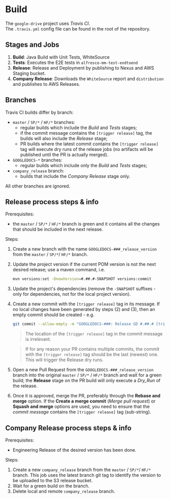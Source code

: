# Build
The `google-drive` project uses _Travis CI_. \
The `.travis.yml` config file can be found in the root of the repository.


## Stages and Jobs
1. **Build**: Java Build with Unit Tests, WhiteSource
2. **Tests**: Executes the E2E tests in `alfresco-mm-test-endtoend`
3. **Release**: Release and Deployment by publishing to Nexus and AWS Staging bucket.
4. **Company Release**: Downloads the `WhiteSource` report and `distribution` and publishes to AWS Releases.


## Branches
Travis CI builds differ by branch:
* `master` / `SP/*` / `HF/*` branches:
  - regular builds which include the _Build_ and _Tests_ stages;
  - if the commit message contains the `[trigger release]` tag, the builds will also 
  include the _Release_ stage;
  - PR builds where the latest commit contains the `[trigger release]` tag will execute dry runs 
  of the release jobs (no artifacts will be published until the PR is actually merged).
* `GOOGLEDOCS-*` branches:
  - regular builds which include only the _Build_ and _Tests_ stages;
* `company_release` branch:
  - builds that include the _Company Release_ stage only.

All other branches are ignored.


## Release process steps & info
Prerequisites:
 - the `master` / `SP/*` / `HF/*` branch is green and it contains all the changes that should be 
 included in the next release.

Steps:
1. Create a new branch with the name `GOOGLEDOCS-###_release_version` from the `master` / `SP/*`/ `HF/*` 
branch.
2. Update the project version if the current POM version is not the next desired release; use a
maven command, i.e.
    ```bash
    mvn versions:set -DnewVersion=#.##.#-SNAPSHOT versions:commit
    ```
3. Update the project's dependencies (remove the `-SNAPSHOT` suffixes - only for dependencies, not
 for the local project version).
4. Create a new commit with the `[trigger release]` tag in its message. If no local changes have 
been generated by steps (2) and (3), then an empty commit should be created - e.g.
     ```bash
     git commit --allow-empty -m "GOOGLEDOCS-###: Release GD #.##.# [trigger release]"
     ```
 
     > The location of the `[trigger release]` tag in the commit message is irrelevant.

     > If for any reason your PR contains multiple commits, the commit with the `[trigger release]`
     tag should be the last (newest) one. This will trigger the Release dry runs.
5. Open a new Pull Request from the `GOOGLEDOCS-###_release_version` branch into the original
`master` / `SP/*` / `HF/*` branch and wait for a green build; the **Release** stage on the PR build
 will only execute a _Dry_Run_ of the release.
6. Once it is approved, merge the PR, preferably through the **Rebase and merge** option. If the 
**Create a merge commit** (_Merge pull request_) or **Squash and merge** options are used, you 
need to ensure that the _commit message_ contains the `[trigger release]` tag (sub-string).

## Company Release process steps & info
Prerequisites:
  - Engineering Release of the desired version has been done.

Steps:
1. Create a new `company_release` branch from the `master` / `SP/*`/ `HF/*` branch. This job uses 
the latest branch git tag to identify the version to be uploaded to the S3 release bucket.
2. Wait for a green build on the branch.
3. Delete local and remote `company_release` branch.

